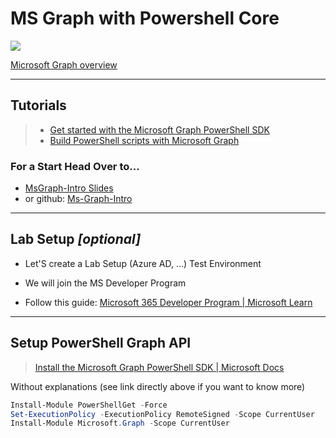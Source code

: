 # MS Graph with Powershell Core

![](https://docs.microsoft.com/en-us/graph/images/microsoft-graph.png)

[Microsoft Graph overview](https://docs.microsoft.com/en-us/graph/overview)

---

## Tutorials

> - [Get started with the Microsoft Graph PowerShell SDK](https://docs.microsoft.com/en-us/powershell/microsoftgraph/get-started?view=graph-powershell-1.0)
> - [Build PowerShell scripts with Microsoft Graph](https://docs.microsoft.com/en-us/graph/tutorials/powershell?tabs=aad%2Cwindows)

### For a Start Head Over to...

- [MsGraph-Intro Slides](https://litec-hasp.github.io/MSGraph-intro/)
- or github: [Ms-Graph-Intro](https://github.com/litec-hasp/MSGraph-intro)

---

## Lab Setup *[optional]*

- Let'S create a Lab Setup (Azure AD, ...) Test Environment

- We will join the MS Developer Program

- Follow this guide: [Microsoft 365 Developer Program | Microsoft Learn](https://learn.microsoft.com/en-us/office/developer-program/microsoft-365-developer-program)

---

## Setup PowerShell Graph API

> [Install the Microsoft Graph PowerShell SDK | Microsoft Docs](https://docs.microsoft.com/en-us/powershell/microsoftgraph/installation?view=graph-powershell-1.0)

Without explanations (see link directly above if you want to know more)

```powershell
Install-Module PowerShellGet -Force 
Set-ExecutionPolicy -ExecutionPolicy RemoteSigned -Scope CurrentUser
Install-Module Microsoft.Graph -Scope CurrentUser
```
